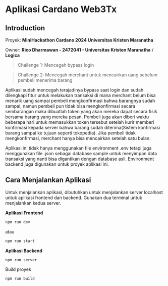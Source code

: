 # Aplikasi Cardano Web3Tx

## Introduction

Proyek: **MiniHackathon Cardano 2024 Universitas Kristen Maranatha**

Owner: **Rico Dharmawan - 2472041 - Universitas Kristen Maranatha** / **Logica**

> Challenge 1: Mencegah bypass login

> Challenge 2: Mencegah merchant untuk mencairkan uang sebelum pembeli menerima barang

Aplikasi sudah mencegah terajadinya bypass saat login dan sudah dilengkapi fitur untuk melakukan transaksi di mana merchant belum bisa menarik uang sampai pembeli mengkonfirmasi bahwa barangnya sudah sampai, namun pembeli pun tidak bisa mengkonfirmasi secara sembarangan maka dibuatlah token yang akan mereka dapat secara fisik bersama barang yang mereka pesan. Pembeli juga akan diberi waktu beberapa hari untuk memasukkan token tersebut setelah kurir memberi konfirmasi kepada server bahwa barang sudah diterima(Sistem konfirmasi barang sampai ke tujuan seperti tokopedia). Jika pembeli tidak mengkonfirmasi, merchant hanya bisa mencairkan setelah satu bulan.

Aplikasi ini tidak hanya menggunakan file environment .env tetapi juga menggunakan file .json sebagai database sample untuk menyimpan data transaksi yang nanti bisa digantikan dengan database asli. Environment backend juga digunakan untuk proyek aplikasi ini.

## Cara Menjalankan Aplikasi

Untuk menjalankan aplikasi, dibutuhkan untuk menjalankan server localhost untuk aplikasi frontend dan backend. Gunakan dua terminal untuk menjalankan kedua server.

**Aplikasi Frontend**
```bash
npm run dev
```

atau

```bash
npm run start
```
**Aplikasi Backend**

```bash
npm run server
```

Build proyek

```bash
npm run build
```